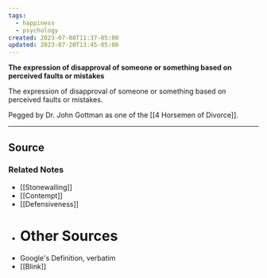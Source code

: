 ```yaml
---
tags:
  - happiness
  - psychology
created: 2023-07-08T11:37-05:00
updated: 2023-07-20T13:45-05:00
---
```

**The expression of disapproval of someone or something based on perceived faults or mistakes**

The expression of disapproval of someone or something based on perceived faults or mistakes.

Pegged by Dr. John Gottman as one of the [[4 Horsemen of Divorce]].

---

## Source

### Related Notes
- [[Stonewalling]] 
- [[Contempt]] 
- [[Defensiveness]] 
- # Other Sources
- Google's Definition, verbatim
- [[Blink]]